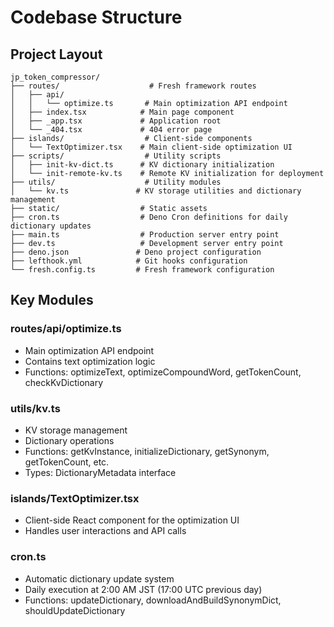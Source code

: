 # Codebase Structure

## Project Layout

```
jp_token_compressor/
├── routes/                    # Fresh framework routes
│   ├── api/
│   │   └── optimize.ts       # Main optimization API endpoint
│   ├── index.tsx            # Main page component
│   ├── _app.tsx             # Application root
│   └── _404.tsx             # 404 error page
├── islands/                  # Client-side components
│   └── TextOptimizer.tsx    # Main client-side optimization UI
├── scripts/                  # Utility scripts
│   ├── init-kv-dict.ts      # KV dictionary initialization
│   └── init-remote-kv.ts    # Remote KV initialization for deployment
├── utils/                    # Utility modules
│   └── kv.ts               # KV storage utilities and dictionary management
├── static/                  # Static assets
├── cron.ts                  # Deno Cron definitions for daily dictionary updates
├── main.ts                  # Production server entry point
├── dev.ts                   # Development server entry point
├── deno.json               # Deno project configuration
├── lefthook.yml            # Git hooks configuration
└── fresh.config.ts         # Fresh framework configuration
```

## Key Modules

### routes/api/optimize.ts

- Main optimization API endpoint
- Contains text optimization logic
- Functions: optimizeText, optimizeCompoundWord, getTokenCount,
  checkKvDictionary

### utils/kv.ts

- KV storage management
- Dictionary operations
- Functions: getKvInstance, initializeDictionary, getSynonym, getTokenCount,
  etc.
- Types: DictionaryMetadata interface

### islands/TextOptimizer.tsx

- Client-side React component for the optimization UI
- Handles user interactions and API calls

### cron.ts

- Automatic dictionary update system
- Daily execution at 2:00 AM JST (17:00 UTC previous day)
- Functions: updateDictionary, downloadAndBuildSynonymDict,
  shouldUpdateDictionary
